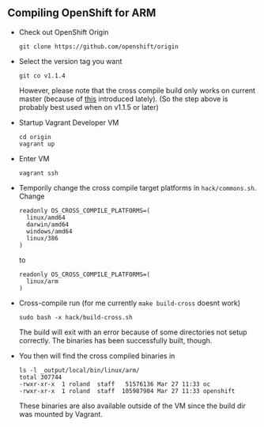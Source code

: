 ## Compiling OpenShift for ARM

* Check out OpenShift Origin

    ```
    git clone https://github.com/openshift/origin
    ```

* Select the version tag you want

    ```
    git co v1.1.4
    ```

  However, please note that the cross compile build only works on current master (because of [this](https://github.com/openshift/origin/commit/659ba8dadfeb25506a56da2f8a6bdc194ec4acc7) introduced lately).
  (So the step above is probably best used when on v1.1.5 or later)

* Startup Vagrant Developer VM

    ```
    cd origin
    vagrant up
    ```

* Enter VM

    ```
    vagrant ssh
    ```

* Temporily change the cross compile target platforms in `hack/commons.sh`. Change

    ```
    readonly OS_CROSS_COMPILE_PLATFORMS=(
      linux/amd64
      darwin/amd64
      windows/amd64
      linux/386
    )
    ```

  to

    ```
    readonly OS_CROSS_COMPILE_PLATFORMS=(
      linux/arm
    )
    ```

* Cross-compile run (for me currently `make build-cross` doesnt work)

    ```
    sudo bash -x hack/build-cross.sh
    ```

  The build will exit with an error because of some directories not setup correctly.
  The binaries has been successfully built, though.

* You then will find the cross compiled binaries in

    ```
    ls -l _output/local/bin/linux/arm/
    total 307744
    -rwxr-xr-x  1 roland  staff   51576136 Mar 27 11:33 oc
    -rwxr-xr-x  1 roland  staff  105987904 Mar 27 11:33 openshift
    ```

  These binaries are also available outside of the VM since the build dir was mounted by Vagrant.
